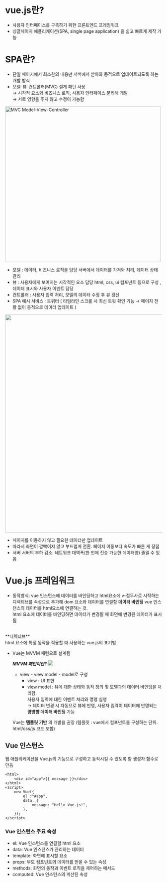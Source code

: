 vue.js란?
=========
- 사용자 인터페이스를 구축하기 위한 프론트엔드 프레임워크
- 싱글페이지 애플리케이션(SPA, single page application) 을 쉽고 빠르게 제작 가능

# SPA란?
- 단일 페이지에서 최소한의 내용만 서버에서 받아와 동적으로 업데이트되도록 하는 개발 방식 
- 모델-뷰-컨트롤러(MVC) 설계 패턴 사용  
            → 시각적 요소와 비즈니스 로직, 사용자 인터페이스 분리해 개발 <br/>
            → 서로 영향을 주지 않고 수정이 가능함

<img src="https://developer.mozilla.org/ko/docs/Glossary/MVC/model-view-controller-light-blue.png" width=500 alt="MVC Model-View-Controller" />

- 모델 : 데이터, 비즈니스 로직을 담당
      서버에서 데이터를 가져와 처리, 데이터 상태 관리  
- 뷰 : 사용자에게 보여지는 시각적인 요소 담당 
     html, css, ui 컴포넌트 등으로 구성 , 데이터 표시와 사용자 이벤트 담당 
- 컨트롤러 : 사용자 입력 처리, 모델의 데이터 수정 후 뷰 갱신 
- SPA 예시 서비스 : 트위터 ( 타임라인 스크롤 시 최신 트윗 확인 기능 → 페이지 전황 없이 동적으로 데이터 업데이트 ) 
            
<img src="https://blog.kakaocdn.net/dn/1K1L3/btq9iAl2zLY/bCRlOtnLqnL60XK56fkab1/img.png" width=700 />

- 페이지를 이동하지 않고 필요한 데이터만 업데이트 
- 따라서 화면이 깜빡이지 않고 부드럽게 전환. 페이지 이동보다 속도가 빠른 게 장점
- 서버 서버의 부하 감소. 네트워크 대역폭(한 번에 전송 가능한 데이터양) 줄일 수  있음

# Vue.js 프레임워크 
- 동작방식: vue 인스턴스에 데이터를 바인딩하고 html요소에 v-접두사로 시작하는 디렉티브를 속성으로 추가해 dom 요소와 데이터를 연결함
**데이터 바인딩** 
vue 인스턴스의 데이터를 html요소에 연결하는 것. <br/>
html 요소에 데이터를 바인딩하면 데이터가 변경될 때 화면에 변경된 데이터가 표시됨 <br/>
<br/>
**디렉티브** <br/>
html 요소에 특정 동작을 적용할 때 사용하는 vue.js의 표기법 <br/>

- Vue는 MVVM 패턴으로 설계됨
    
  ***MVVM 패턴이란?***
  <img src="https://img1.daumcdn.net/thumb/R1280x0/?scode=mtistory2&fname=https%3A%2F%2Fblog.kakaocdn.net%2Fdn%2FCiXz0%2FbtqBQ1iMiVT%2FstaXr7UO95opKgXEU01EY0%2Fimg.png" />

  - view - view model - model로 구성   
    - view : UI 표현   
    - view model : 뷰에 대한 상태와 동작 정의 및 모델과의 데이터 바인딩을 처리함.    
                 사용자 입력에 대한 이벤트 처리와 명령 실행    
      → 데이터 변경 시 자동으로 뷰에 반영, 사용자 입력이 데이터에 반영되는 **양방향 데이터 바인딩** 가능   
    

  Vue는 **템플릿 기반** 의 개발을 권장 (템플릿 : vue에서 컴포넌트를 구성하는 단위. html/css/js 코드 포함)

## Vue 인스턴스 
웹 애플리케이션을 Vue.js의 기능으로 구성하고 동작시킬 수 있도록 함 
생성자 함수로 만듬

```
<html>
    <div id="app">{{ message }}</div>
</html>
<script>
    new Vue({
        el :"#app",
        data: {
            message: "Hello Vue.js!", 
        },
    });
</script>
```

### Vue 인스턴스 주요 속성 
- el: Vue 인스턴스를 연결할 html 요소   
- data: Vue 인스턴스가 관리하는 데이터   
- template: 화면에 표시할 요소   
- props: 부모 컴포넌트의 데이터를 받을 수 있는 속성   
- methods: 화면의 동작과 이벤트 로직을 제어하는 메서드  
- computed: Vue 인스턴스의 계산된 속성 




